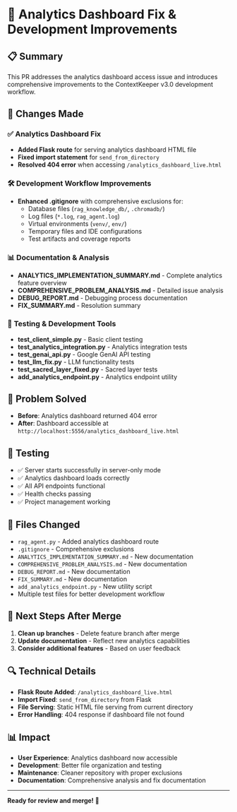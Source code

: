 # 🚀 Analytics Dashboard Fix & Development Improvements

## 📋 Summary
This PR addresses the analytics dashboard access issue and introduces comprehensive improvements to the ContextKeeper v3.0 development workflow.

## 🔧 Changes Made

### ✅ **Analytics Dashboard Fix**
- **Added Flask route** for serving analytics dashboard HTML file
- **Fixed import statement** for `send_from_directory` 
- **Resolved 404 error** when accessing `/analytics_dashboard_live.html`

### 🛠️ **Development Workflow Improvements**
- **Enhanced .gitignore** with comprehensive exclusions for:
  - Database files (`rag_knowledge_db/`, `.chromadb/`)
  - Log files (`*.log`, `rag_agent.log`)
  - Virtual environments (`venv/`, `env/`)
  - Temporary files and IDE configurations
  - Test artifacts and coverage reports

### 📊 **Documentation & Analysis**
- **ANALYTICS_IMPLEMENTATION_SUMMARY.md** - Complete analytics feature overview
- **COMPREHENSIVE_PROBLEM_ANALYSIS.md** - Detailed issue analysis
- **DEBUG_REPORT.md** - Debugging process documentation
- **FIX_SUMMARY.md** - Resolution summary

### 🧪 **Testing & Development Tools**
- **test_client_simple.py** - Basic client testing
- **test_analytics_integration.py** - Analytics integration tests
- **test_genai_api.py** - Google GenAI API testing
- **test_llm_fix.py** - LLM functionality tests
- **test_sacred_layer_fixed.py** - Sacred layer tests
- **add_analytics_endpoint.py** - Analytics endpoint utility

## 🎯 **Problem Solved**
- **Before**: Analytics dashboard returned 404 error
- **After**: Dashboard accessible at `http://localhost:5556/analytics_dashboard_live.html`

## 🧪 **Testing**
- ✅ Server starts successfully in server-only mode
- ✅ Analytics dashboard loads correctly
- ✅ All API endpoints functional
- ✅ Health checks passing
- ✅ Project management working

## 📝 **Files Changed**
- `rag_agent.py` - Added analytics dashboard route
- `.gitignore` - Comprehensive exclusions
- `ANALYTICS_IMPLEMENTATION_SUMMARY.md` - New documentation
- `COMPREHENSIVE_PROBLEM_ANALYSIS.md` - New documentation
- `DEBUG_REPORT.md` - New documentation
- `FIX_SUMMARY.md` - New documentation
- `add_analytics_endpoint.py` - New utility script
- Multiple test files for better development workflow

## 🚀 **Next Steps After Merge**
1. **Clean up branches** - Delete feature branch after merge
2. **Update documentation** - Reflect new analytics capabilities
3. **Consider additional features** - Based on user feedback

## 🔍 **Technical Details**
- **Flask Route Added**: `/analytics_dashboard_live.html` 
- **Import Fixed**: `send_from_directory` from Flask
- **File Serving**: Static HTML file serving from current directory
- **Error Handling**: 404 response if dashboard file not found

## 📊 **Impact**
- **User Experience**: Analytics dashboard now accessible
- **Development**: Better file organization and testing
- **Maintenance**: Cleaner repository with proper exclusions
- **Documentation**: Comprehensive analysis and fix documentation

---

**Ready for review and merge! 🎉** 